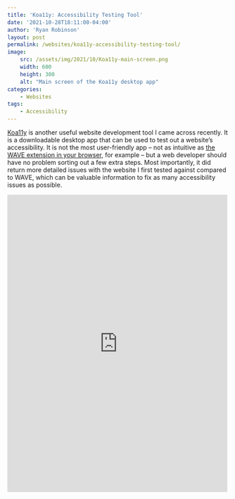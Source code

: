 ```yaml
---
title: 'Koa11y: Accessibility Testing Tool'
date: '2021-10-28T18:11:00-04:00'
author: 'Ryan Robinson'
layout: post
permalink: /websites/koa11y-accessibility-testing-tool/
image: 
    src: /assets/img/2021/10/Koa11y-main-screen.png
    width: 600
    height: 300
    alt: "Main screen of the Koa11y desktop app"
categories:
    - Websites
tags:
    - Accessibility
---
```


[Koa11y](https://open-indy.github.io/Koa11y/) is another useful website development tool I came across recently. It is a downloadable desktop app that can be used to test out a website’s accessibility. It is not the most user-friendly app – not as intuitive as [the WAVE extension in your browser](https://wave.webaim.org/extension/), for example – but a web developer should have no problem sorting out a few extra steps. Most importantly, it did return more detailed issues with the website I first tested against compared to WAVE, which can be valuable information to fix as many accessibility issues as possible.

<iframe allow="accelerometer; autoplay; clipboard-write; encrypted-media; gyroscope; picture-in-picture" allowfullscreen="" frameborder="0" height="675" loading="lazy" src="https://www.youtube.com/embed/yoJDb018Edc?feature=oembed" title="Koa11y: Find Accessibility Issues on your Site" width="500">

## Koa11y demo

To try it out, simply download the zip file (Windows, in my case) from the link above and extract it. Launch the main executable to see a screen like this:

Enter a website that you want to run accessibility tests against. For example, I tried for ryanrobinson.technology. It will generate an HTML file saved on your computer with all the details of the report.

!["Results for the Ryan Robinson Technology site does not get a perfect score"](/assets/img/2021/10/ryanrobinson-results.png)
_Results for this site. Yeah, I have some work to do._

## Pa11y

It is built on top of [pa11y](https://pa11y.org/). Pa11y is a tool that iterates over a webpage and tells you all the accessibility errors found. It comes with a variety of configuration options. I first went down this route as I was investigating tools that might help me enforce more accessibility testing as part of a GitLab CI/CD pipeline. Unfortunately, it can only check websites which are publicly accessible, and our dev servers are protected and only accessible by our team. I wouldn’t have been able to integrate it into our pipeline until any changes had already gone to production, which defeated the purpose. But it did lead me to Koa11y which can still be a useful tool to have in the belt to periodically review sites which are publicly-accessible. If you’re looking for something a bit more programmatic in your workflow, though, give Pa11y a try. If Koa11y’s results are any indication, it’s a pretty powerful tool.

